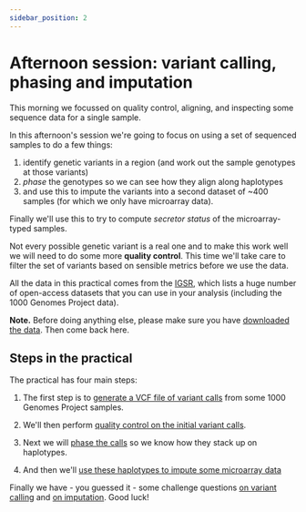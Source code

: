 ```yaml
---
sidebar_position: 2
---
```


# Afternoon session: variant calling, phasing and imputation

This morning we focussed on quality control, aligning, and inspecting some sequence data for a single sample.

In this afternoon's session we're going to focus on using a set of sequenced samples to do a few things:

1. identify genetic variants in a region (and work out the sample genotypes at those variants)
2. *phase* the genotypes so we can see how they align along haplotypes
3. and use this to impute the variants into a second dataset of ~400 samples (for which we only have microarray data).

Finally we'll use this to try to compute *secretor status* of the microarray-typed samples.

Not every possible genetic variant is a real one and to make this work well we will need to do some
more **quality control**. This time we'll take care to filter the set of variants based on sensible
metrics before we use the data.

All the data in this practical comes from the [IGSR](https://www.internationalgenome.org), which
lists a huge number of open-access datasets that you can use in your analysis (including the 1000
Genomes Project data).

**Note.** Before doing anything else, please make sure you have [downloaded the data](Prerequisites.md).
Then come back here.

## Steps in the practical

The practical has four main steps:

1. The first step is to [generate a VCF file of variant calls](Variant_calling.md) from some 1000 Genomes Project samples.

2. We'll then perform [quality control on the initial variant calls](Variant_quality_control.md).

3. Next we will [phase the calls](./Phasing.md) so we know how they stack up on haplotypes.

4. And then we'll [use these haplotypes to impute some microarray data](./Imputation.md)

Finally we have - you guessed it - some challenge questions [on variant calling](./Challenge_questions.md) and [on imputation](./Challenge_questions_2.md).  Good luck!

